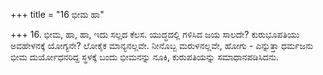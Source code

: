 +++
title = "16 ಭೀಮ ಹಾ"

+++
16. ಭೀಮ, ಹಾ, ಹಾ, ಇದು ಸಲ್ಲದ ಕೆಲಸ. ಯುದ್ಧದಲ್ಲಿ ಗಳಿಸಿದ ಜಯ ಸಾಲದೇ? ಕುರುಭೂಪತಿಯು ಅವಹೇಳನಕ್ಕೆ ಯೋಗ್ಯನೇ? ಲೋಕೈಕ ಮಾನ್ಯನಲ್ಲವೇ. ನೀನೊಬ್ಬ ಮರುಳನಲ್ಲವೇ, ಹೋಗು - ಎನ್ನುತ್ತಾ ಧರ್ಮಜನು ಭೀಮ ದುರ್ಯೋಧನರಿದ್ದ ಸ್ಥಳಕ್ಕೆ ಬಂದು ಭೀಮನನ್ನು ನೂಕಿ, ಕುರುಪತಿಯನ್ನು ಸಮಾಧಾನಪಡಿಸಿದನು.